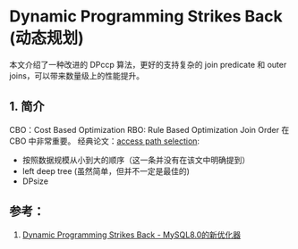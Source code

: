 # Dynamic Programming Strikes Back (动态规划)

本文介绍了一种改进的 DPccp 算法，更好的支持复杂的 join predicate 和 outer joins，可以带来数量级上的性能提升。

## 1. 简介
CBO：Cost Based Optimization
RBO: Rule Based Optimization
Join Order 在 CBO 中非常重要。
经典论文：[access path selection](access_path_selection.md): 
- 按照数据规模从小到大的顺序（这一条并没有在该文中明确提到）
- left deep tree (虽然简单，但并不一定是最佳的)
- DPsize


## 参考：
1. [Dynamic Programming Strikes Back - MySQL8.0的新优化器](https://developer.aliyun.com/article/789923)